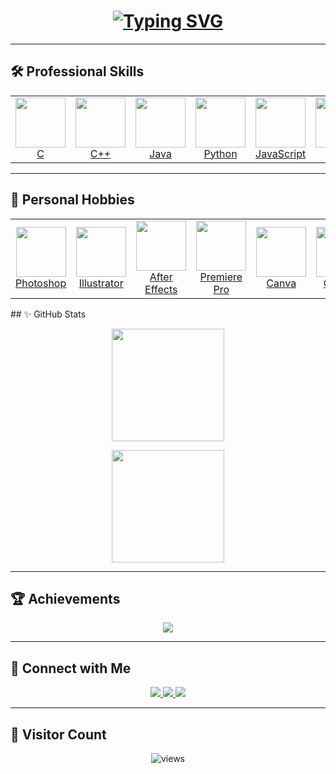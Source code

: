 <!-- Animated Typing Intro -->
<h1 align="center">
  <a href="https://git.io/typing-svg">
    <img src="https://readme-typing-svg.herokuapp.com?size=32&duration=4000&color=00F7FF&center=true&vCenter=true&width=650&lines=Hi+%F0%9F%91%8B%2C+I'm+Lavya+Damania;Aspiring+Software+Developer;Problem+Solver;Tech+Enthusiast" alt="Typing SVG" />
  </a>
</h1>

---

## 🛠️ Professional Skills
<table align="center">
  <tr>
    <td align="center">
      <a href="https://www.cprogramming.com/">
        <img src="https://img.icons8.com/color/96/c-programming.png" width="80"/>
        <br/>C
      </a>
    </td>
    <td align="center">
      <a href="https://isocpp.org/">
        <img src="https://img.icons8.com/color/96/c-plus-plus-logo.png" width="80"/>
        <br/>C++
      </a>
    </td>
    <td align="center">
      <a href="https://www.java.com/">
        <img src="https://img.icons8.com/color/96/java-coffee-cup-logo.png" width="80"/>
        <br/>Java
      </a>
    </td>
    <td align="center">
      <a href="https://www.python.org/">
        <img src="https://img.icons8.com/color/96/python.png" width="80"/>
        <br/>Python
      </a>
    </td>
    <td align="center">
      <a href="https://developer.mozilla.org/en-US/docs/Web/JavaScript">
        <img src="https://img.icons8.com/color/96/javascript.png" width="80"/>
        <br/>JavaScript
      </a>
    </td>
    <td align="center">
      <a href="https://developer.mozilla.org/en-US/docs/Web/HTML">
        <img src="https://img.icons8.com/color/96/html-5.png" width="80"/>
        <br/>HTML
      </a>
    </td>
    <td align="center">
      <a href="https://developer.mozilla.org/en-US/docs/Web/CSS">
        <img src="https://img.icons8.com/color/96/css3.png" width="80"/>
        <br/>CSS
      </a>
    </td>
    <td align="center">
      <a href="https://www.mysql.com/">
        <img src="https://img.icons8.com/color/96/mysql-logo.png" width="80"/>
        <br/>MySQL
      </a>
    </td>
    <td align="center">
      <a href="https://git-scm.com/">
        <img src="https://img.icons8.com/color/96/git.png" width="80"/>
        <br/>Git
      </a>
    </td>
    <td align="center">
      <a href="https://github.com/">
        <img src="https://img.icons8.com/ios-glyphs/96/github.png" width="80"/>
        <br/>GitHub
      </a>
    </td>
    <td align="center">
      <a href="https://code.visualstudio.com/">
        <img src="https://img.icons8.com/color/96/visual-studio-code-2019.png" width="80"/>
        <br/>VS Code
      </a>
    </td>
  </tr>
</table>

---

## 🎨 Personal Hobbies
<table align="center">
  <tr>
    <td align="center">
      <a href="https://www.adobe.com/products/photoshop.html">
        <img src="https://img.icons8.com/color/96/adobe-photoshop.png" width="80"/>
        <br/>Photoshop
      </a>
    </td>
    <td align="center">
      <a href="https://www.adobe.com/products/illustrator.html">
        <img src="https://img.icons8.com/color/96/adobe-illustrator.png" width="80"/>
        <br/>Illustrator
      </a>
    </td>
    <td align="center">
      <a href="https://www.adobe.com/products/aftereffects.html">
        <img src="https://img.icons8.com/color/96/adobe-after-effects.png" width="80"/>
        <br/>After Effects
      </a>
    </td>
    <td align="center">
      <a href="https://www.adobe.com/products/premiere.html">
        <img src="https://img.icons8.com/color/96/adobe-premiere-pro.png" width="80"/>
        <br/>Premiere Pro
      </a>
    </td>
    <td align="center">
      <a href="https://www.canva.com/">
        <img src="https://cdn.jsdelivr.net/gh/devicons/devicon/icons/canva/canva-original.svg" width="80"/>
        <br/>Canva
      </a>
    </td>
    <td align="center">
      <a href="https://www.capcut.com/">
        <img src="https://seeklogo.com/images/C/capcut-logo-CC676F67B8-seeklogo.com.png" width="80"/>
        <br/>CapCut
      </a>
    </td>
  </tr>
</table>
## ✨ GitHub Stats
<p align="center">
  <img src="https://github-readme-stats.vercel.app/api?username=lavyadamania&show_icons=true&theme=react&hide_border=true&bg_color=0D1117&title_color=00F7FF&icon_color=00F7FF" height="180em" />
</p>
<p align="center">
  <img src="https://github-readme-streak-stats.herokuapp.com/?user=lavyadamania&theme=react&hide_border=true&background=0D1117&ring=00F7FF&fire=00F7FF" height="180em" />
</p>

---

## 🏆 Achievements
<p align="center">
  <img src="https://github-profile-trophy.vercel.app/?username=lavyadamania&theme=algolia&margin-w=15&margin-h=15&no-frame=true" />
</p>

---

## 🔗 Connect with Me
<p align="center">
  <a href="https://www.linkedin.com/in/lavya-damania-6778472a7/" target="_blank">
    <img src="https://img.shields.io/badge/LinkedIn-0A66C2?style=for-the-badge&logo=linkedin&logoColor=white" />
  </a>
  <a href="https://www.instagram.com/lavya_damania_/" target="_blank">
    <img src="https://img.shields.io/badge/Instagram-E4405F?style=for-the-badge&logo=instagram&logoColor=white" />
  </a>
  <a href="mailto:lavyadamania@gmail.com">
    <img src="https://img.shields.io/badge/Email-D14836?style=for-the-badge&logo=gmail&logoColor=white" />
  </a>
</p>

---

## 👀 Visitor Count
<p align="center">
  <img src="https://komarev.com/ghpvc/?username=lavyadamania&label=Profile%20Views&color=00F7FF&style=for-the-badge" alt="views"/>
</p>

